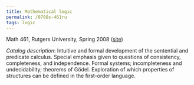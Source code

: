 ```yaml
---
title: Mathematical logic
permalink: /0708s-461ru
tags: logic
---
```


Math 461, Rutgers University, Spring 2008 ([site](http://math.boisestate.edu/~scoskey/courses/0708s-461ru))<!--more-->

*Catalog description*: Intuitive and formal development of the sentential and predicate calculus. Special emphasis given to questions of consistency, completeness, and independence. Formal systems; incompleteness and undecidability; theorems of Gödel. Exploration of which properties of structures can be defined in the first-order language.
